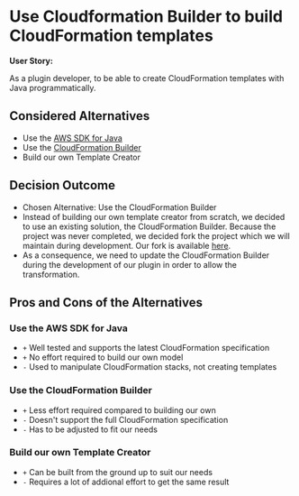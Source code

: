 # Use Cloudformation Builder to build CloudFormation templates

**User Story:**

As a plugin developer, to be able to create CloudFormation templates with Java programmatically.


## Considered Alternatives

* Use the [AWS SDK for Java](https://github.com/aws/aws-sdk-java)
* Use the [CloudFormation Builder](https://github.com/scaleset/cloudformation-builder)
* Build our own Template Creator

## Decision Outcome

* Chosen Alternative: Use the CloudFormation Builder
* Instead of building our own template creator from scratch, we decided to use an existing solution, the CloudFormation Builder. Because the project was never completed, we decided fork the project which we will maintain during development. Our fork is available [here](https://github.com/StuPro-TOSCAna/cloudformation-builder).
* As a consequence, we need to update the CloudFormation Builder during the development of our plugin in order to allow the transformation.

## Pros and Cons of the Alternatives <!-- optional -->

### Use the AWS SDK for Java

* `+` Well tested and supports the latest CloudFormation specification
* `+` No effort required to build our own model
* `-` Used to manipulate CloudFormation stacks, not creating templates

### Use the CloudFormation Builder

* `+` Less effort required compared to building our own
* `-` Doesn't support the full CloudFormation specification
* `-` Has to be adjusted to fit our needs

### Build our own Template Creator

* `+` Can be built from the ground up to suit our needs
* `-` Requires a lot of addional effort to get the same result
